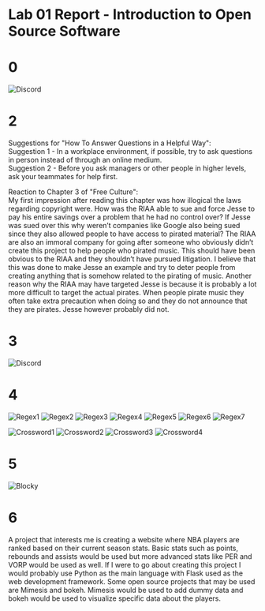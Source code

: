 # Lab 01 Report - Introduction to Open Source Software


# 0
![Discord](discord.JPG)

# 2
Suggestions for "How To Answer Questions in a Helpful Way":  
Suggestion 1 - In a workplace environment, if possible, try to ask questions in person instead of through an online medium.  
Suggestion 2 - Before you ask managers or other people in higher levels, ask your teammates for help first.  

Reaction to Chapter 3 of "Free Culture":  
My first impression after reading this chapter was how illogical the laws regarding copyright were. How was the RIAA able to sue and force Jesse to pay his entire savings over a problem that he had no control over? If Jesse was sued over this why weren’t companies like Google also being sued since they also allowed people to have access to pirated material? The RIAA are also an immoral company for going after someone who obviously didn’t create this project to help people who pirated music. This should have been obvious to the RIAA and they shouldn’t have pursued litigation. I believe that this was done to make Jesse an example and try to deter people from creating anything that is somehow related to the pirating of music. Another reason why the RIAA may have targeted Jesse is because it is probably a lot more difficult to target the actual pirates. When people pirate music they often take extra precaution when doing so and they do not announce that they are pirates. Jesse however probably did not.

# 3
![Discord](tree_man.png)

# 4
![Regex1](regexProb1.JPG)
![Regex2](regexProb2.JPG)
![Regex3](regexProb3.JPG)
![Regex4](regexProb4.JPG)
![Regex5](regexProb5.JPG)
![Regex6](regexProb6.JPG)
![Regex7](regexProb7.JPG)

![Crossword1](crosswordProb1.JPG)
![Crossword2](crosswordProb2.JPG)
![Crossword3](crosswordProb3.JPG)
![Crossword4](crosswordProb4.JPG)

# 5
![Blocky](blocky.JPG)

# 6
A project that interests me is creating a website where NBA players are ranked based on their current season stats. Basic stats such as points, rebounds and assists would be used but more advanced stats like PER and VORP would be used as well. If I were to go about creating this project I would probably use Python as the main language with Flask used as the web development framework. Some open source projects that may be used are Mimesis and bokeh. Mimesis would be used to add dummy data and bokeh would be used to visualize specific data about the players.


